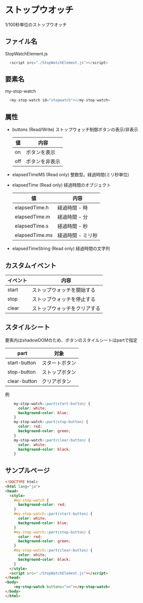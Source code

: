 # ストップウオッチ
1/100秒単位のストップウオッチ

## ファイル名
  StopWatchElement.js

```javascript
  <script src="./StopWatchElement.js"></script>
```

## 要素名
  my-stop-watch

```javascript
  <my-stop-watch id="stopwatch"></my-stop-watch>
```

## 属性
* buttons (Read/Write)
ストップウォッチ制御ボタンの表示/非表示

  |値|内容|
  |-|-|
  |on|ボタンを表示|
  |off|ボタンを非表示|


* elapsedTimeMS (Read only)
整数型。経過時間(ミリ秒単位)


* elapsedTime (Read only)
経過時間のオブジェクト

  |値|内容|
  |-|-|
  |elapsedTime.h|経過時間 - 時|
  |elapsedTime.m|経過時間 - 分|
  |elapsedTime.s|経過時間 - 秒|
  |elapsedTime.ms|経過時間 - ミリ秒|


* elapsedTimeString (Read only)
経過時間の文字列


## カスタムイベント

  |イベント|内容|
  |-|-|
  |start|ストップウォッチを開始する|
  |stop|ストップウォッチを停止する|
  |clear|ストップウォッチをクリアする|

## スタイルシート
要素内はshadowDOMのため、ボタンのスタイルシートはpartで指定

  |part|対象|
  |-|-|
  |start-button|スタートボタン|
  |stop-button|ストップボタン|
  |clear-button|クリアボタン|

例
```css
    my-stop-watch::part(start-button) {
      color: white;
      background-color: blue;
    }
    my-stop-watch::part(stop-button) {
      color: red;
      background-color: green;
    }
    my-stop-watch::part(clear-button) {
      color: white;
      background-color: black;
    }
```


## サンプルページ
```html
<!DOCTYPE html>
<html lang="ja">
<head>
  <style>
    #my-stop-watch {
      background-color: red;
    }
    #my-stop-watch::part(start-button) {
      color: white;
      background-color: blue;
    }
    #my-stop-watch::part(stop-button) {
      color: red;
      background-color: green;
    }
    #my-stop-watch::part(clear-button) {
      color: white;
      background-color: black;
    }
  </style>
  <script src="./StopWatchElement.js"></script>
</head>
<body>
    <my-stop-watch buttons="on"></my-stop-watch>
</body>
</html>
```

